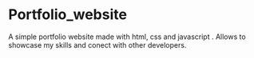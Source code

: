 # Portfolio_website
A simple portfolio website made with html, css and javascript .
Allows to showcase my skills and conect with other developers.
